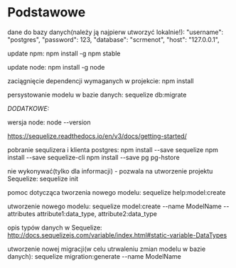 # Podstawowe

dane do bazy danych(należy ją najpierw utworzyć lokalnie!):
"username": "postgres",
"password": 123,
"database": "scrmenot",
"host": "127.0.0.1",

update npm:
npm install -g npm stable

update node:
npm install -g node

zaciągnięcie dependencji wymaganych w projekcie:
npm install

persystowanie modelu w bazie danych:
sequelize db:migrate

*DODATKOWE:*


wersja node:
node --version

https://sequelize.readthedocs.io/en/v3/docs/getting-started/

pobranie sequlizera i klienta postgres:
npm install --save sequelize
npm install --save sequelize-cli
npm install --save pg pg-hstore

nie wykonywać(tylko dla informacji) - pozwala na utworzenie projektu Sequelize:
sequelize init

pomoc dotycząca tworzenia nowego modelu:
sequelize help:model:create

utworzenie nowego modelu:
sequelize model:create --name ModelName --attributes attribute1:data_type, attribute2:data_type

opis typów danych w Sequelize:
http://docs.sequelizejs.com/variable/index.html#static-variable-DataTypes

utworzenie nowej migracji(w celu utrwaleniu zmian modelu w bazie danych):
sequelize migration:generate --name ModelName
